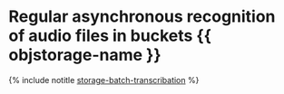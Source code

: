 # Regular asynchronous recognition of audio files in buckets {{ objstorage-name }}

{% include notitle [storage-batch-transcribation](../../_tutorials/speechkit/batch-recognition-stt.md) %}